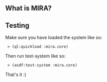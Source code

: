 ## What is MIRA?


## Testing

Make sure you have loaded the system like so:

     > (ql:quickload :mira.core)

Then run test-system like so:

     > (asdf:test-system :mira.core)

That's it :)

